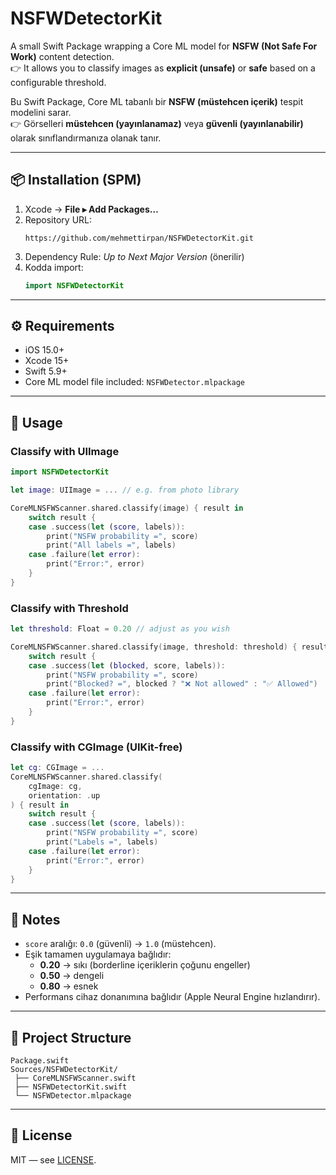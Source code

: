 

# NSFWDetectorKit

A small Swift Package wrapping a Core ML model for **NSFW (Not Safe For Work)** content detection.  
👉 It allows you to classify images as **explicit (unsafe)** or **safe** based on a configurable threshold.

Bu Swift Package, Core ML tabanlı bir **NSFW (müstehcen içerik)** tespit modelini sarar.  
👉 Görselleri **müstehcen (yayınlanamaz)** veya **güvenli (yayınlanabilir)** olarak sınıflandırmanıza olanak tanır.

---

## 📦 Installation (SPM)

1. Xcode → **File ▸ Add Packages…**  
2. Repository URL:
   ```
   https://github.com/mehmettirpan/NSFWDetectorKit.git
   ```
3. Dependency Rule: *Up to Next Major Version* (önerilir)  
4. Kodda import:
   ```swift
   import NSFWDetectorKit
   ```

---

## ⚙️ Requirements
- iOS 15.0+  
- Xcode 15+  
- Swift 5.9+  
- Core ML model file included: `NSFWDetector.mlpackage`

---

## 🚀 Usage

### Classify with UIImage
```swift
import NSFWDetectorKit

let image: UIImage = ... // e.g. from photo library

CoreMLNSFWScanner.shared.classify(image) { result in
    switch result {
    case .success(let (score, labels)):
        print("NSFW probability =", score)
        print("All labels =", labels)
    case .failure(let error):
        print("Error:", error)
    }
}
```

### Classify with Threshold
```swift
let threshold: Float = 0.20 // adjust as you wish

CoreMLNSFWScanner.shared.classify(image, threshold: threshold) { result in
    switch result {
    case .success(let (blocked, score, labels)):
        print("NSFW probability =", score)
        print("Blocked? =", blocked ? "❌ Not allowed" : "✅ Allowed")
    case .failure(let error):
        print("Error:", error)
    }
}
```

### Classify with CGImage (UIKit-free)
```swift
let cg: CGImage = ...
CoreMLNSFWScanner.shared.classify(
    cgImage: cg,
    orientation: .up
) { result in
    switch result {
    case .success(let (score, labels)):
        print("NSFW probability =", score)
        print("Labels =", labels)
    case .failure(let error):
        print("Error:", error)
    }
}
```

---

## 📝 Notes
- `score` aralığı: `0.0` (güvenli) → `1.0` (müstehcen).  
- Eşik tamamen uygulamaya bağlıdır:
  - **0.20** → sıkı (borderline içeriklerin çoğunu engeller)
  - **0.50** → dengeli
  - **0.80** → esnek  
- Performans cihaz donanımına bağlıdır (Apple Neural Engine hızlandırır).

---

## 📂 Project Structure
```
Package.swift
Sources/NSFWDetectorKit/
 ├── CoreMLNSFWScanner.swift
 ├── NSFWDetectorKit.swift
 └── NSFWDetector.mlpackage
```

---

## 📄 License
MIT — see [LICENSE](LICENSE).